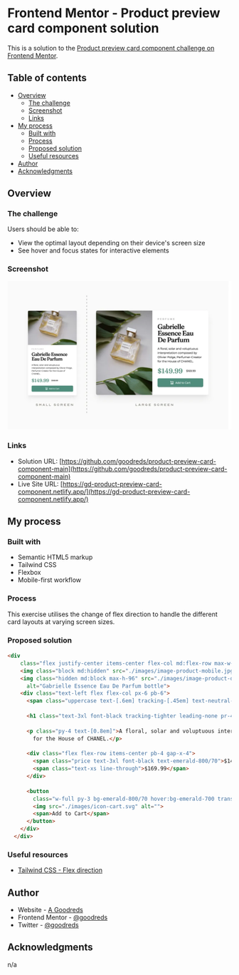 # Frontend Mentor - Product preview card component solution

This is a solution to the [Product preview card component challenge on Frontend Mentor](https://www.frontendmentor.io/challenges/product-preview-card-component-GO7UmttRfa).

## Table of contents

- [Overview](#overview)
  - [The challenge](#the-challenge)
  - [Screenshot](#screenshot)
  - [Links](#links)
- [My process](#my-process)
  - [Built with](#built-with)
  - [Process](#process)
  - [Proposed solution](#proposed-solution)
  - [Useful resources](#useful-resources)
- [Author](#author)
- [Acknowledgments](#acknowledgments)

## Overview

### The challenge

Users should be able to:

- View the optimal layout depending on their device's screen size
- See hover and focus states for interactive elements

### Screenshot

![Product preview card](./images/screenshot.webp)

### Links

- Solution URL: [https://github.com/goodreds/product-preview-card-component-main](https://github.com/goodreds/product-preview-card-component-main)
- Live Site URL: [https://gd-product-preview-card-component.netlify.app/](https://gd-product-preview-card-component.netlify.app/)

## My process

### Built with

- Semantic HTML5 markup
- Tailwind CSS
- Flexbox
- Mobile-first workflow

### Process

This exercise utilises the change of flex direction to handle the different card layouts at varying screen sizes.

### Proposed solution
```html
<div
    class="flex justify-center items-center flex-col md:flex-row max-w-xs md:max-w-lg bg-white rounded-md overflow-clip shadow-xl shadow-neutral-300/50 mt-12 md:mt-24">
    <img class="block md:hidden" src="./images/image-product-mobile.jpg" alt="Gabrielle Essence Eau De Parfum bottle">
    <img class="hidden md:block max-h-96" src="./images/image-product-desktop.jpg"
      alt="Gabrielle Essence Eau De Parfum bottle">
    <div class="text-left flex flex-col px-6 pb-6">
      <span class="uppercase text-[.6em] tracking-[.45em] text-neutral-400 pt-5 pb-3 font-bold">Perfume</span>

      <h1 class="text-3xl font-black tracking-tighter leading-none pr-4">Gabrielle Essence Eau De Parfum</h1>

      <p class="py-4 text-[0.8em]">A floral, solar and voluptuous interpretation composed by Olivier Polge, Perfumer-Creator
        for the House of CHANEL.</p>

      <div class="flex flex-row items-center pb-4 gap-x-4">
        <span class="price text-3xl font-black text-emerald-800/70">$149.99</span>
        <span class="text-xs line-through">$169.99</span>
      </div>

      <button
        class="w-full py-3 bg-emerald-800/70 hover:bg-emerald-700 transition-colors duration-500 focus:ring focus:ring-emerald-700 rounded-md text-white text-xs flex flex-row justify-center gap-x-2">
        <img src="./images/icon-cart.svg" alt="">
        <span>Add to Cart</span>
      </button>
    </div>
  </div>
```

### Useful resources

- [Tailwind CSS - Flex direction](https://tailwindcss.com/docs/flex-direction)

## Author

- Website - [A Goodreds](https://goodreds.net)
- Frontend Mentor - [@goodreds](https://www.frontendmentor.io/profile/goodreds)
- Twitter - [@goodreds](https://www.twitter.com/goodreds)

## Acknowledgments

n/a
